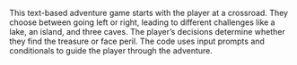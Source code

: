 This text-based adventure game starts with the player at a crossroad. They choose between going left or right, leading to different challenges like a lake, an island, and three caves. The player’s decisions determine whether they find the treasure or face peril. The code uses input prompts and conditionals to guide the player through the adventure. 
